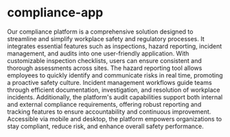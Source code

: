 ﻿# compliance-app

Our compliance platform is a comprehensive solution designed to streamline and simplify workplace safety and regulatory processes. It integrates essential features such as inspections, hazard reporting, incident management, and audits into one user-friendly application. With customizable inspection checklists, users can ensure consistent and thorough assessments across sites. The hazard reporting tool allows employees to quickly identify and communicate risks in real time, promoting a proactive safety culture. Incident management workflows guide teams through efficient documentation, investigation, and resolution of workplace incidents. Additionally, the platform's audit capabilities support both internal and external compliance requirements, offering robust reporting and tracking features to ensure accountability and continuous improvement. Accessible via mobile and desktop, the platform empowers organizations to stay compliant, reduce risk, and enhance overall safety performance.
